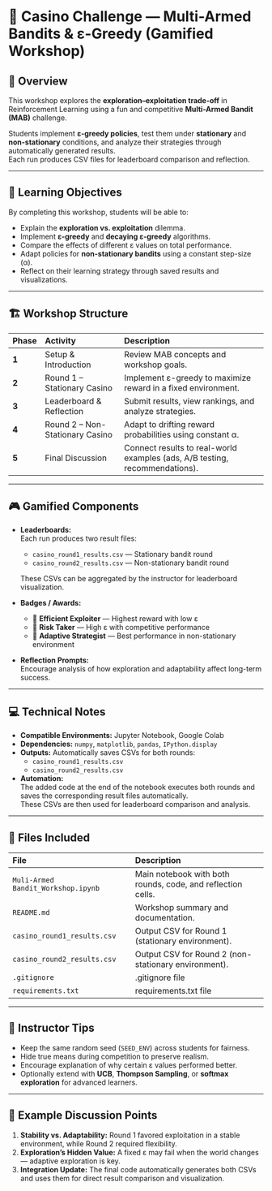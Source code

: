 # 🎰 Casino Challenge — Multi-Armed Bandits & ε-Greedy (Gamified Workshop)

## 📘 Overview
This workshop explores the **exploration–exploitation trade-off** in Reinforcement Learning using a fun and competitive **Multi-Armed Bandit (MAB)** challenge.

Students implement **ε-greedy policies**, test them under **stationary** and **non-stationary** conditions, and analyze their strategies through automatically generated results.  
Each run produces CSV files for leaderboard comparison and reflection.

---

## 🧠 Learning Objectives
By completing this workshop, students will be able to:

- Explain the **exploration vs. exploitation** dilemma.  
- Implement **ε-greedy** and **decaying ε-greedy** algorithms.  
- Compare the effects of different ε values on total performance.  
- Adapt policies for **non-stationary bandits** using a constant step-size (α).  
- Reflect on their learning strategy through saved results and visualizations.

---

## 🏗️ Workshop Structure

| Phase | Activity | Description |
|:------|:----------|:-------------|
| **1** | Setup & Introduction | Review MAB concepts and workshop goals. |
| **2** | Round 1 – Stationary Casino | Implement ε-greedy to maximize reward in a fixed environment. |
| **3** | Leaderboard & Reflection | Submit results, view rankings, and analyze strategies. |
| **4** | Round 2 – Non-Stationary Casino | Adapt to drifting reward probabilities using constant α. |
| **5** | Final Discussion | Connect results to real-world examples (ads, A/B testing, recommendations). |

---

## 🎮 Gamified Components

- **Leaderboards:**  
  Each run produces two result files:
  - `casino_round1_results.csv` — Stationary bandit round  
  - `casino_round2_results.csv` — Non-stationary bandit round  

  These CSVs can be aggregated by the instructor for leaderboard visualization.

- **Badges / Awards:**
  - 🥇 **Efficient Exploiter** — Highest reward with low ε  
  - 🧭 **Risk Taker** — High ε with competitive performance  
  - 🔄 **Adaptive Strategist** — Best performance in non-stationary environment  

- **Reflection Prompts:**  
  Encourage analysis of how exploration and adaptability affect long-term success.

---

## 💻 Technical Notes

- **Compatible Environments:** Jupyter Notebook, Google Colab  
- **Dependencies:** `numpy`, `matplotlib`, `pandas`, `IPython.display`  
- **Outputs:** Automatically saves CSVs for both rounds:
  - `casino_round1_results.csv`
  - `casino_round2_results.csv`
- **Automation:**  
  The added code at the end of the notebook executes both rounds and saves the corresponding result files automatically.  
  These CSVs are then used for leaderboard comparison and analysis.

---

## 🧩 Files Included

| File | Description |
|:------|:-------------|
| `Muli-Armed Bandit_Workshop.ipynb` | Main notebook with both rounds, code, and reflection cells. |
| `README.md` | Workshop summary and documentation. |
| `casino_round1_results.csv` | Output CSV for Round 1 (stationary environment). |
| `casino_round2_results.csv` | Output CSV for Round 2 (non-stationary environment). |
| `.gitignore` | .gitignore file |
| `requirements.txt` | requirements.txt file |
---

## 🧭 Instructor Tips

- Keep the same random seed (`SEED_ENV`) across students for fairness.  
- Hide true means during competition to preserve realism.  
- Encourage explanation of why certain ε values performed better.  
- Optionally extend with **UCB**, **Thompson Sampling**, or **softmax exploration** for advanced learners.

---

## 💬 Example Discussion Points

1. **Stability vs. Adaptability:** Round 1 favored exploitation in a stable environment, while Round 2 required flexibility.  
2. **Exploration’s Hidden Value:** A fixed ε may fail when the world changes — adaptive exploration is key.  
3. **Integration Update:** The final code automatically generates both CSVs and uses them for direct result comparison and visualization.
